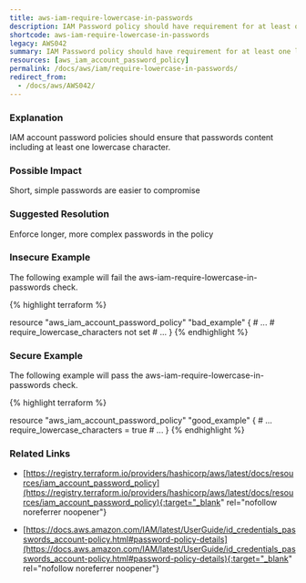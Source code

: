 ```yaml
---
title: aws-iam-require-lowercase-in-passwords
description: IAM Password policy should have requirement for at least one lowercase character.
shortcode: aws-iam-require-lowercase-in-passwords
legacy: AWS042
summary: IAM Password policy should have requirement for at least one lowercase character. 
resources: [aws_iam_account_password_policy] 
permalink: /docs/aws/iam/require-lowercase-in-passwords/
redirect_from: 
  - /docs/aws/AWS042/
---
```


### Explanation

IAM account password policies should ensure that passwords content including at least one lowercase character.

### Possible Impact
Short, simple passwords are easier to compromise

### Suggested Resolution
Enforce longer, more complex passwords in the policy


### Insecure Example

The following example will fail the aws-iam-require-lowercase-in-passwords check.

{% highlight terraform %}

resource "aws_iam_account_password_policy" "bad_example" {
	# ...
	# require_lowercase_characters not set
	# ...
}
{% endhighlight %}



### Secure Example

The following example will pass the aws-iam-require-lowercase-in-passwords check.

{% highlight terraform %}

resource "aws_iam_account_password_policy" "good_example" {
	# ...
	require_lowercase_characters = true
	# ...
}
{% endhighlight %}



### Related Links


- [https://registry.terraform.io/providers/hashicorp/aws/latest/docs/resources/iam_account_password_policy](https://registry.terraform.io/providers/hashicorp/aws/latest/docs/resources/iam_account_password_policy){:target="_blank" rel="nofollow noreferrer noopener"}

- [https://docs.aws.amazon.com/IAM/latest/UserGuide/id_credentials_passwords_account-policy.html#password-policy-details](https://docs.aws.amazon.com/IAM/latest/UserGuide/id_credentials_passwords_account-policy.html#password-policy-details){:target="_blank" rel="nofollow noreferrer noopener"}


